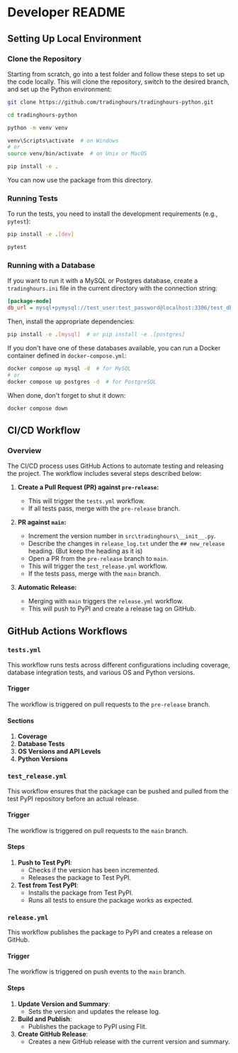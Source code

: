 # Developer README

## Setting Up Local Environment

### Clone the Repository

Starting from scratch, go into a test folder and follow these steps to set up the code locally. This will clone the repository, switch to the desired branch, and set up the Python environment:

```bash
git clone https://github.com/tradinghours/tradinghours-python.git

cd tradinghours-python

python -m venv venv

venv\Scripts\activate  # on Windows
# or
source venv/bin/activate  # on Unix or MacOS

pip install -e .
```

You can now use the package from this directory.

### Running Tests

To run the tests, you need to install the development requirements (e.g., `pytest`):

```bash
pip install -e .[dev]

pytest
```

### Running with a Database

If you want to run it with a MySQL or Postgres database, create a `tradinghours.ini` file in the current directory with the connection string:

```ini
[package-mode]
db_url = mysql+pymysql://test_user:test_password@localhost:3306/test_db
```

Then, install the appropriate dependencies:

```bash
pip install -e .[mysql]  # or pip install -e .[postgres]
```

If you don't have one of these databases available, you can run a Docker container defined in `docker-compose.yml`:

```bash
docker compose up mysql -d  # for MySQL
# or
docker compose up postgres -d  # for PostgreSQL
```

When done, don't forget to shut it down:

```bash
docker compose down
```

## CI/CD Workflow

### Overview

The CI/CD process uses GitHub Actions to automate testing and releasing the project. The workflow includes several steps described below:

1. **Create a Pull Request (PR) against `pre-release`:**
   - This will trigger the `tests.yml` workflow.
   - If all tests pass, merge with the `pre-release` branch.

2. **PR against `main`:**
   - Increment the version number in `src\tradinghours\__init__.py`.
   - Describe the changes in `release_log.txt` under the `## new_release` heading. (But keep the heading as it is)
   - Open a PR from the `pre-release` branch to `main`.
   - This will trigger the `test_release.yml` workflow.
   - If the tests pass, merge with the `main` branch.

3. **Automatic Release:**
   - Merging with `main` triggers the `release.yml` workflow.
   - This will push to PyPI and create a release tag on GitHub.

## GitHub Actions Workflows

### `tests.yml`

This workflow runs tests across different configurations including coverage, database integration tests, and various OS and Python versions.

#### Trigger

The workflow is triggered on pull requests to the `pre-release` branch.

#### Sections

1. **Coverage**
2. **Database Tests**
3. **OS Versions and API Levels**
4. **Python Versions**

### `test_release.yml`

This workflow ensures that the package can be pushed and pulled from the test PyPI repository before an actual release.

#### Trigger

The workflow is triggered on pull requests to the `main` branch.

#### Steps

1. **Push to Test PyPI**:
    - Checks if the version has been incremented.
    - Releases the package to Test PyPI.
2. **Test from Test PyPI**:
    - Installs the package from Test PyPI.
    - Runs all tests to ensure the package works as expected.

### `release.yml`

This workflow publishes the package to PyPI and creates a release on GitHub.

#### Trigger

The workflow is triggered on push events to the `main` branch.

#### Steps

1. **Update Version and Summary**:
   - Sets the version and updates the release log.
2. **Build and Publish**:
   - Publishes the package to PyPI using Flit.
3. **Create GitHub Release**:
   - Creates a new GitHub release with the current version and summary.
